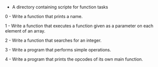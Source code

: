  - A directory containing scripte for function tasks

0	-	Write a function that prints a name.

1	-	Write a function that executes a function given as a 
		parameter on each element of an array.

2	-	Write a function that searches for an integer.

3	-	Write a program that performs simple operations.

4	-	Write a program that prints the opcodes of its own main function.
